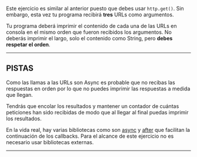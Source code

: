 Este ejercicio es similar al anterior puesto que debes usar `http.get()`. Sin embargo, esta vez tu programa recibirá **tres** URLs como argumentos.

Tu programa deberá imprimir el contenido de cada una de las URLs en consola en el mismo orden que fueron recibidos los argumentos. No deberás imprimir el largo, solo el contenido como String, pero **debes respetar el orden**.

----------------------------------------------------------------------
## PISTAS

Como las llamas a las URLs son Async es probable que no recibas las respuestas en orden por lo que no puedes imprimir las respuestas a medida que llegan.

Tendrás que encolar los resultados y mantener un contador de cuántas peticiones han sido recibidas de modo que al llegar al final puedas imprimir los resultados.

En la vida real, hay varias bibliotecas como son [async](http://npm.im/async) y [after](http://npm.im/after) que facilitan la continuación de los callbacks. Para el alcance de este ejercicio no es necesario usar bibliotecas externas.

----------------------------------------------------------------------
